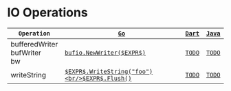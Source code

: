 # IO Operations

|`Operation`|[`Go`](https://go.dev/)|[`Dart`](https://dart.dev/)|[`Java`](https://docs.oracle.com/javase/8/docs/technotes/guides/language/)|
|---|---|---|---|
|bufferedWriter<br/>bufWriter<br/>bw|[`bufio.NewWriter($EXPR$)`](https://pkg.go.dev/bufio#NewWriter)|[`TODO`](TODO)|[`TODO`](TODO)|
|writeString|[`$EXPR$.WriteString("foo")<br/>$EXPR$.Flush()`](TODO)|[`TODO`](TODO)|[`TODO`](TODO)|


